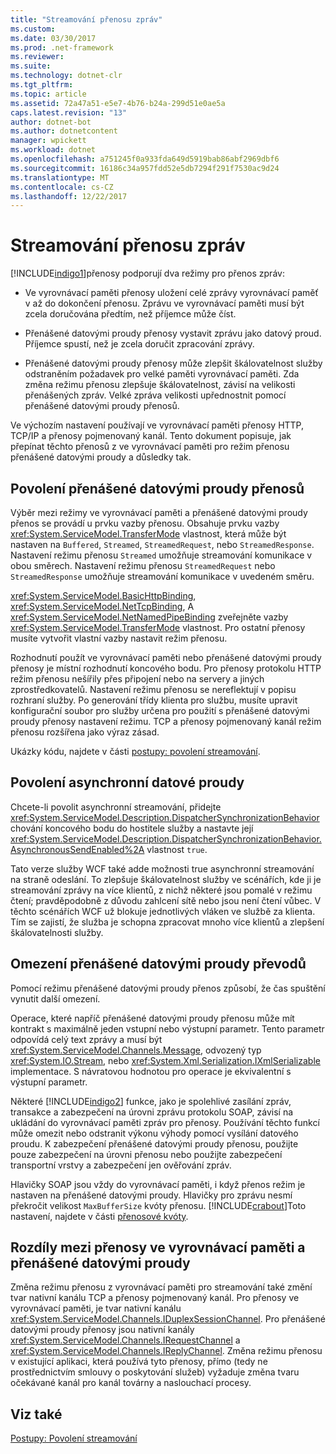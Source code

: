 ```yaml
---
title: "Streamování přenosu zpráv"
ms.custom: 
ms.date: 03/30/2017
ms.prod: .net-framework
ms.reviewer: 
ms.suite: 
ms.technology: dotnet-clr
ms.tgt_pltfrm: 
ms.topic: article
ms.assetid: 72a47a51-e5e7-4b76-b24a-299d51e0ae5a
caps.latest.revision: "13"
author: dotnet-bot
ms.author: dotnetcontent
manager: wpickett
ms.workload: dotnet
ms.openlocfilehash: a751245f0a933fda649d5919bab86abf2969dbf6
ms.sourcegitcommit: 16186c34a957fdd52e5db7294f291f7530ac9d24
ms.translationtype: MT
ms.contentlocale: cs-CZ
ms.lasthandoff: 12/22/2017
---
```

# <a name="streaming-message-transfer"></a>Streamování přenosu zpráv
[!INCLUDE[indigo1](../../../../includes/indigo1-md.md)]přenosy podporují dva režimy pro přenos zpráv:  
  
-   Ve vyrovnávací paměti přenosy uložení celé zprávy vyrovnávací paměť v až do dokončení přenosu. Zprávu ve vyrovnávací paměti musí být zcela doručována předtím, než příjemce může číst.  
  
-   Přenášené datovými proudy přenosy vystavit zprávu jako datový proud. Příjemce spustí, než je zcela doručit zpracování zprávy.  
  
-   Přenášené datovými proudy přenosy může zlepšit škálovatelnost služby odstraněním požadavek pro velké paměti vyrovnávací paměti. Zda změna režimu přenosu zlepšuje škálovatelnost, závisí na velikosti přenášených zpráv. Velké zpráva velikosti upřednostnit pomocí přenášené datovými proudy přenosů.  
  
 Ve výchozím nastavení používají ve vyrovnávací paměti přenosy HTTP, TCP/IP a přenosy pojmenovaný kanál. Tento dokument popisuje, jak přepínat těchto přenosů z ve vyrovnávací paměti pro režim přenosu přenášené datovými proudy a důsledky tak.  
  
## <a name="enabling-streamed-transfers"></a>Povolení přenášené datovými proudy přenosů  
 Výběr mezi režimy ve vyrovnávací paměti a přenášené datovými proudy přenos se provádí u prvku vazby přenosu. Obsahuje prvku vazby <xref:System.ServiceModel.TransferMode> vlastnost, která může být nastaven na `Buffered`, `Streamed`, `StreamedRequest`, nebo `StreamedResponse`. Nastavení režimu přenosu `Streamed` umožňuje streamování komunikace v obou směrech. Nastavení režimu přenosu `StreamedRequest` nebo `StreamedResponse` umožňuje streamování komunikace v uvedeném směru.  
  
 <xref:System.ServiceModel.BasicHttpBinding>, <xref:System.ServiceModel.NetTcpBinding>, A <xref:System.ServiceModel.NetNamedPipeBinding> zveřejněte vazby <xref:System.ServiceModel.TransferMode> vlastnost. Pro ostatní přenosy musíte vytvořit vlastní vazby nastavit režim přenosu.  
  
 Rozhodnutí použít ve vyrovnávací paměti nebo přenášené datovými proudy přenosy je místní rozhodnutí koncového bodu. Pro přenosy protokolu HTTP režim přenosu nešířily přes připojení nebo na servery a jiných zprostředkovatelů. Nastavení režimu přenosu se nereflektují v popisu rozhraní služby. Po generování třídy klienta pro službu, musíte upravit konfigurační soubor pro služby určena pro použití s přenášené datovými proudy přenosy nastavení režimu. TCP a přenosy pojmenovaný kanál režim přenosu rozšířena jako výraz zásad.  
  
 Ukázky kódu, najdete v části [postupy: povolení streamování](../../../../docs/framework/wcf/feature-details/how-to-enable-streaming.md).  
  
## <a name="enabling-asynchronous-streaming"></a>Povolení asynchronní datové proudy  
 Chcete-li povolit asynchronní streamování, přidejte <xref:System.ServiceModel.Description.DispatcherSynchronizationBehavior> chování koncového bodu do hostitele služby a nastavte její <xref:System.ServiceModel.Description.DispatcherSynchronizationBehavior.AsynchronousSendEnabled%2A> vlastnost `true`.  
  
 Tato verze služby WCF také adde možnosti true asynchronní streamování na straně odeslání. To zlepšuje škálovatelnost služby ve scénářích, kde ji je streamování zprávy na více klientů, z nichž některé jsou pomalé v režimu čtení; pravděpodobně z důvodu zahlcení sítě nebo jsou není čtení vůbec. V těchto scénářích WCF už blokuje jednotlivých vláken ve službě za klienta. Tím se zajistí, že služba je schopna zpracovat mnoho více klientů a zlepšení škálovatelnosti služby.  
  
## <a name="restrictions-on-streamed-transfers"></a>Omezení přenášené datovými proudy převodů  
 Pomocí režimu přenášené datovými proudy přenos způsobí, že čas spuštění vynutit další omezení.  
  
 Operace, které napříč přenášené datovými proudy přenosu může mít kontrakt s maximálně jeden vstupní nebo výstupní parametr. Tento parametr odpovídá celý text zprávy a musí být <xref:System.ServiceModel.Channels.Message>, odvozený typ <xref:System.IO.Stream>, nebo <xref:System.Xml.Serialization.IXmlSerializable> implementace. S návratovou hodnotou pro operace je ekvivalentní s výstupní parametr.  
  
 Některé [!INCLUDE[indigo2](../../../../includes/indigo2-md.md)] funkce, jako je spolehlivé zasílání zpráv, transakce a zabezpečení na úrovni zprávu protokolu SOAP, závisí na ukládání do vyrovnávací paměti zpráv pro přenosy. Používání těchto funkcí může omezit nebo odstranit výkonu výhody pomocí vysílání datového proudu. K zabezpečení přenášené datovými proudy přenosu, použijte pouze zabezpečení na úrovni přenosu nebo použijte zabezpečení transportní vrstvy a zabezpečení jen ověřování zpráv.  
  
 Hlavičky SOAP jsou vždy do vyrovnávací paměti, i když přenos režim je nastaven na přenášené datovými proudy. Hlavičky pro zprávu nesmí překročit velikost `MaxBufferSize` kvóty přenosu. [!INCLUDE[crabout](../../../../includes/crabout-md.md)]Toto nastavení, najdete v části [přenosové kvóty](../../../../docs/framework/wcf/feature-details/transport-quotas.md).  
  
## <a name="differences-between-buffered-and-streamed-transfers"></a>Rozdíly mezi přenosy ve vyrovnávací paměti a přenášené datovými proudy  
 Změna režimu přenosu z vyrovnávací paměti pro streamování také změní tvar nativní kanálu TCP a přenosy pojmenovaný kanál. Pro přenosy ve vyrovnávací paměti, je tvar nativní kanálu <xref:System.ServiceModel.Channels.IDuplexSessionChannel>. Pro přenášené datovými proudy přenosy jsou nativní kanály <xref:System.ServiceModel.Channels.IRequestChannel> a <xref:System.ServiceModel.Channels.IReplyChannel>. Změna režimu přenosu v existující aplikaci, která používá tyto přenosy, přímo (tedy ne prostřednictvím smlouvy o poskytování služeb) vyžaduje změna tvaru očekávané kanál pro kanál továrny a naslouchací procesy.  
  
## <a name="see-also"></a>Viz také  
 [Postupy: Povolení streamování](../../../../docs/framework/wcf/feature-details/how-to-enable-streaming.md)
